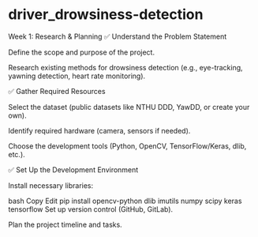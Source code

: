 # driver_drowsiness-detection
Week 1: Research & Planning
✅ Understand the Problem Statement

Define the scope and purpose of the project.

Research existing methods for drowsiness detection (e.g., eye-tracking, yawning detection, heart rate monitoring).

✅ Gather Required Resources

Select the dataset (public datasets like NTHU DDD, YawDD, or create your own).

Identify required hardware (camera, sensors if needed).

Choose the development tools (Python, OpenCV, TensorFlow/Keras, dlib, etc.).

✅ Set Up the Development Environment

Install necessary libraries:

bash
Copy
Edit
pip install opencv-python dlib imutils numpy scipy keras tensorflow
Set up version control (GitHub, GitLab).

Plan the project timeline and tasks.
